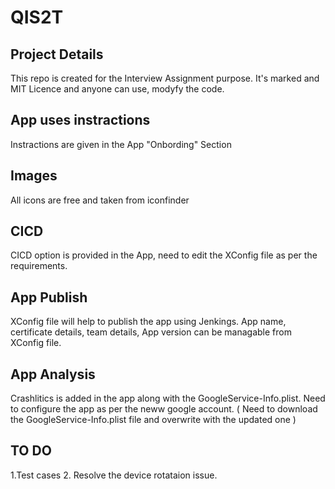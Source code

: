 # QIS2T

## Project Details

This repo is created for the Interview Assignment purpose. It's marked and MIT Licence and anyone can use, modyfy the code.

## App uses instractions
Instractions are given in the App "Onbording" Section

## Images
All icons are free and taken from iconfinder

## CICD
CICD option is provided in the App, need to edit the XConfig file as per the requirements. 

## App Publish
XConfig file will help to publish the app using Jenkings. App name, certificate details, team details, App version can be managable from XConfig file.

## App Analysis 
Crashlitics is added in the app along with the GoogleService-Info.plist. Need to configure the app as per the neww google account. ( Need to download the GoogleService-Info.plist file and overwrite with the updated one )

## TO DO
1.Test cases
2. Resolve the device rotataion issue.
